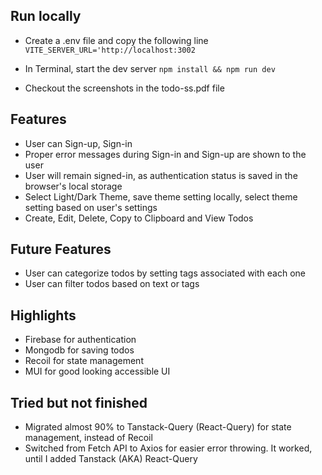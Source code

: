 ## Run locally

- Create a .env file and copy the following line 
```VITE_SERVER_URL='http://localhost:3002```
- In Terminal, start the dev server 
```npm install && npm run dev```

- Checkout the screenshots in the todo-ss.pdf file

## Features

- User can Sign-up, Sign-in
- Proper error messages during Sign-in and Sign-up are shown to the user
- User will remain signed-in, as authentication status is saved in the browser's local storage
- Select Light/Dark Theme, save theme setting locally, select theme setting based on user's settings
- Create, Edit, Delete, Copy to Clipboard and View Todos

## Future Features

- User can categorize todos by setting tags associated with each one
- User can filter todos based on text or tags

## Highlights

- Firebase for authentication
- Mongodb for saving todos
- Recoil for state management
- MUI for good looking accessible UI

## Tried but not finished

- Migrated almost 90% to Tanstack-Query (React-Query) for state management, instead of Recoil 
- Switched from Fetch API to Axios for easier error throwing. It worked, until I 
added Tanstack (AKA) React-Query
